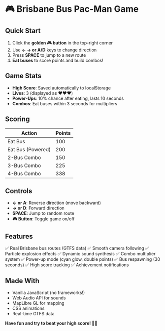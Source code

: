 # 🎮 Brisbane Bus Pac-Man Game

## Quick Start

1. Click the **golden 🎮 button** in the top-right corner
2. Use **← → or A/D** keys to change direction
3. Press **SPACE** to jump to a new route
4. **Eat buses** to score points and build combos!

## Game Stats

- **High Score**: Saved automatically to localStorage
- **Lives**: 3 (displayed as ❤️❤️❤️)
- **Power-Ups**: 10% chance after eating, lasts 10 seconds
- **Combos**: Eat buses within 3 seconds for multipliers

## Scoring

| Action | Points |
|--------|--------|
| Eat Bus | 100 |
| Eat Bus (Powered) | 200 |
| 2-Bus Combo | 150 |
| 3-Bus Combo | 225 |
| 4-Bus Combo | 338 |

## Controls

- **← or A**: Reverse direction (move backward)
- **→ or D**: Forward direction
- **SPACE**: Jump to random route
- **🎮 Button**: Toggle game on/off

## Features

✅ Real Brisbane bus routes (GTFS data)
✅ Smooth camera following
✅ Particle explosion effects
✅ Dynamic sound synthesis
✅ Combo multiplier system
✅ Power-up mode (cyan glow, double points)
✅ Bus respawning (30 seconds)
✅ High score tracking
✅ Achievement notifications

## Made With

- Vanilla JavaScript (no frameworks!)
- Web Audio API for sounds
- MapLibre GL for mapping
- CSS animations
- Real-time GTFS data

**Have fun and try to beat your high score! 🚌💨**
